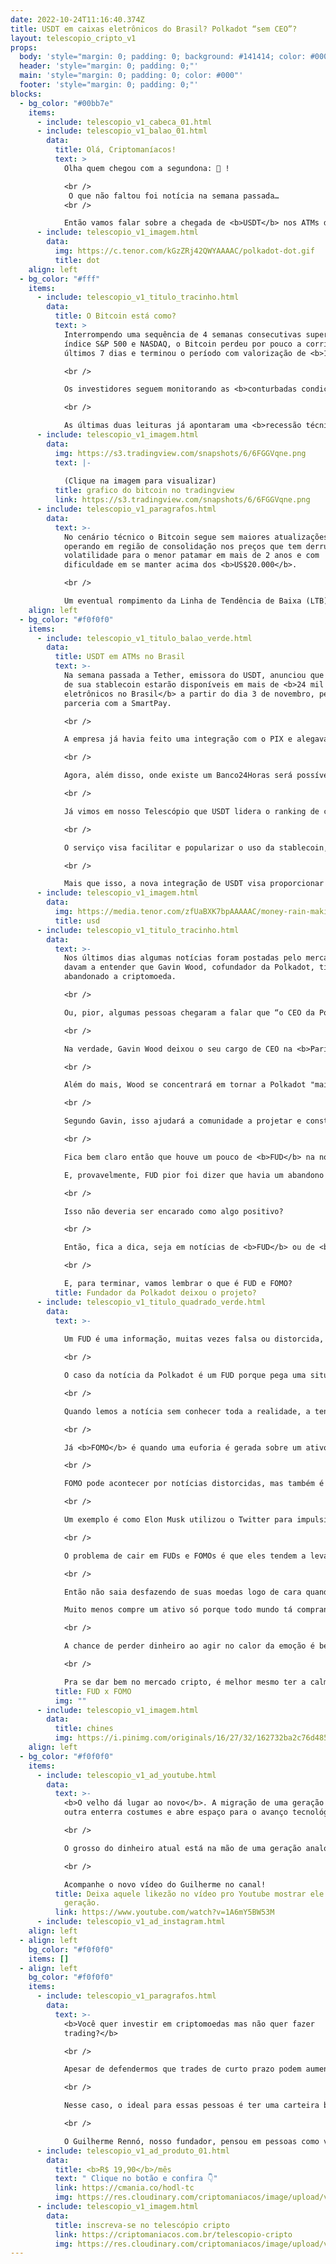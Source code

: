 ```yaml
---
date: 2022-10-24T11:16:40.374Z
title: USDT em caixas eletrônicos do Brasil? Polkadot “sem CEO”?
layout: telescopio_cripto_v1
props:
  body: 'style="margin: 0; padding: 0; background: #141414; color: #000"'
  header: 'style="margin: 0; padding: 0;"'
  main: 'style="margin: 0; padding: 0; color: #000"'
  footer: 'style="margin: 0; padding: 0;"'
blocks:
  - bg_color: "#00bb7e"
    items:
      - include: telescopio_v1_cabeca_01.html
      - include: telescopio_v1_balao_01.html
        data:
          title: Olá, Criptomaníacos!
          text: >
            Olha quem chegou com a segundona: 🔭 !

            <br />
             O que não faltou foi notícia na semana passada…
            <br />

            Então vamos falar sobre a chegada de <b>USDT</b> nos ATMs do Banco24Horas e dos rumores da saída do cofundador Gavin Wood da <b>Polkadot</b>.
      - include: telescopio_v1_imagem.html
        data:
          img: https://c.tenor.com/kGzZRj42QWYAAAAC/polkadot-dot.gif
          title: dot
    align: left
  - bg_color: "#fff"
    items:
      - include: telescopio_v1_titulo_tracinho.html
        data:
          title: O Bitcoin está como?
          text: >
            Interrompendo uma sequência de 4 semanas consecutivas superando o
            índice S&P 500 e NASDAQ, o Bitcoin perdeu por pouco a corrida nos
            últimos 7 dias e terminou o período com valorização de <b>1,60%</b>.

            <br />

            Os investidores seguem monitorando as <b>conturbadas condições macroeconômicas</b>, especialmente os dados que serão divulgados a partir de quinta-feira, quando o Banco Central Europeu decidirá sobre suas <b>taxas de juros</b> e será conhecido o <b>PIB americano</b> no terceiro trimestre do ano.

            <br />

            As últimas duas leituras já apontaram uma <b>recessão técnica</b> na maior economia do mundo, podendo "cair a ficha" dos investidores e autoridades monetárias para outro desafio além da inflação. 
      - include: telescopio_v1_imagem.html
        data:
          img: https://s3.tradingview.com/snapshots/6/6FGGVqne.png
          text: |-
            
            (Clique na imagem para visualizar)
          title: grafico do bitcoin no tradingview
          link: https://s3.tradingview.com/snapshots/6/6FGGVqne.png
      - include: telescopio_v1_paragrafos.html
        data:
          text: >-
            No cenário técnico o Bitcoin segue sem maiores atualizações, ainda
            operando em região de consolidação nos preços que tem derrubado sua
            volatilidade para o menor patamar em mais de 2 anos e com
            dificuldade em se manter acima dos <b>US$20.000</b>.

            <br />

            Um eventual rompimento da Linha de Tendência de Baixa (LTB) amarela, ou do suporte marcado pelo retângulo em nosso gráfico, deve levar a um novo e intenso movimento nos preços, mas que ainda depende de maiores confirmações.
    align: left
  - bg_color: "#f0f0f0"
    items:
      - include: telescopio_v1_titulo_balao_verde.html
        data:
          title: USDT em ATMs no Brasil
          text: >-
            Na semana passada a Tether, emissora do USDT, anunciou que os tokens
            de sua stablecoin estarão disponíveis em mais de <b>24 mil caixas
            eletrônicos no Brasil</b> a partir do dia 3 de novembro, pela
            parceria com a SmartPay.  

            <br />

            A empresa já havia feito uma integração com o PIX e alegava que era possível pagar com tokens de Tether em qualquer lugar que você pudesse pagar pelo PIX. 

            <br />

            Agora, além disso, onde existe um Banco24Horas será possível converter tokens USDT em reais.

            <br />

            Já vimos em nosso Telescópio que USDT lidera o ranking de criptomoedas com mais volume transacionado no Brasil. Segundo a Tether, mais de <b>US$ 1,4 bilhão</b> foi movimentado usando USDT em <b>79.836</b> operações em agosto, com um valor médio de quase <b>US$ 18.000</b> por transação.

            <br />

            O serviço visa facilitar e popularizar o uso da stablecoin, já que será possível mandar Tether da exchange diretamente para o caixa eletrônico.

            <br />

            Mais que isso, a nova integração de USDT visa proporcionar aos 34 milhões de adultos desbancarizados no Brasil uma oportunidade de acesso ao ecossistema de moeda digital e à nova revolução financeira.
      - include: telescopio_v1_imagem.html
        data:
          img: https://media.tenor.com/zfUaBXK7bpAAAAAC/money-rain-making-it-rain.gif
          title: usd
      - include: telescopio_v1_titulo_tracinho.html
        data:
          text: >-
            Nos últimos dias algumas notícias foram postadas pelo mercado e
            davam a entender que Gavin Wood, cofundador da Polkadot, tinha
            abandonado a criptomoeda. 

            <br />

            Ou, pior, algumas pessoas chegaram a falar que “o CEO da Polkadot” largou o cargo. Vamos entender com calma o que tá acontecendo, já que rolou essa confusão(e desinformação) por aí.

            <br />

            Na verdade, Gavin Wood deixou o seu cargo de CEO na <b>Parity Technologies</b>, que é a principal empresa que dá suporte ao ecossistema Polkadot. Ele ainda permanecerá como <b>acionista majoritário</b> da Parity Technologies e Björn Wagner, seu cofundador, se tornará o novo CEO.

            <br />

            Além do mais, Wood se concentrará em tornar a Polkadot "mais relevante para grandes faixas da população", já que vai continuar a trabalhar em prol do projeto, mas agora como <b>arquiteto-chefe</b>. 

            <br />

            Segundo Gavin, isso ajudará a comunidade a projetar e construir várias bases de aplicações integradas em cadeia que são cruciais para a entrega de uma verdadeira plataforma Web3.

            <br />

            Fica bem claro então que houve um pouco de <b>FUD</b> na notícia ao se tratar a Parity Technologies como a própria Polkadot. 

            E, provavelmente, FUD pior foi dizer que havia um abandono de Wood, quando o que ele fez foi <b>trocar seu cargo por uma função ao qual ele aparenta acreditar que será mais útil ao ecossistema</b>. 

            <br />

            Isso não deveria ser encarado como algo positivo? 

            <br />

            Então, fica a dica, seja em notícias de <b>FUD</b> ou de <b>FOMO</b>: relaxa, respira e analisa com calma o que você lê antes de tomar uma decisão. Às vezes algo é escrito com o único intuito de te convencer a tomar uma decisão equivocada no mercado.

            <br />

            E, para terminar, vamos lembrar o que é FUD e FOMO?
          title: Fundador da Polkadot deixou o projeto?
      - include: telescopio_v1_titulo_quadrado_verde.html
        data:
          text: >-
            
            Um FUD é uma informação, muitas vezes falsa ou distorcida, espalhada com o intuito de causar <b>temor</b> no mercado. 

            <br />

            O caso da notícia da Polkadot é um FUD porque pega uma situação normal de troca de função e dá a entender que uma pessoa relevante está largando a criptomoeda e seu ecossistema. 

            <br />

            Quando lemos a notícia sem conhecer toda a realidade, a tendência é pensar, erroneamente, que se até o fundador do projeto caiu fora, a gente também deveria pular do barco, né? <b>(FUD gerado com sucesso!)</b>

            <br />

            Já <b>FOMO</b> é quando uma euforia é gerada sobre um ativo, e você começa a sentir <b>medo de perder uma oportunidade</b> de ouro passando em sua frente.

            <br />

            FOMO pode acontecer por notícias distorcidas, mas também é comum ser um movimento de efeito de manada entre as comunidades de criptomoedas. 

            <br />

            Um exemplo é como Elon Musk utilizou o Twitter para impulsionar o preço da Dogecoin no ano passado. <b>Não existiam fundamentos</b> para a subida de preço. Os aumentos eram causados pelo apoio do fundador da Tesla e a ação coordenada dos investidores.

            <br />

            O problema de cair em FUDs e FOMOs é que eles tendem a levar o preço para picos de baixa ou alta que são <b>temporários</b>. Afinal, uma hora a mentira é descoberta ou a confusão é desfeita. 

            <br />

            Então não saia desfazendo de suas moedas logo de cara quando todo mundo está vendendo por uma notícia ruim que você nem verificou.

            Muito menos compre um ativo só porque todo mundo tá comprando ou porque já valorizou muitas vezes. 

            <br />

            A chance de perder dinheiro ao agir no calor da emoção é bem maior do que você ficar rico, viu?

            <br />

            Pra se dar bem no mercado cripto, é melhor mesmo ter a calma e sabedoria de um sábio chinês…
          title: FUD x FOMO
          img: ""
      - include: telescopio_v1_imagem.html
        data:
          title: chines
          img: https://i.pinimg.com/originals/16/27/32/162732ba2c76d485d6418dd14ac4483b.gif
    align: left
  - bg_color: "#f0f0f0"
    items:
      - include: telescopio_v1_ad_youtube.html
        data:
          text: >-
            <b>O velho dá lugar ao novo</b>. A migração de uma geração para a
            outra enterra costumes e abre espaço para o avanço tecnológico. 

            <br />

            O grosso do dinheiro atual está na mão de uma geração analógica, mas que possui herdeiros digitais. O impacto disso será monumental.

            <br />

            Acompanhe o novo vídeo do Guilherme no canal!
          title: Deixa aquele likezão no vídeo pro Youtube mostrar ele até nossa próxima
            geração.
          link: https://www.youtube.com/watch?v=1A6mY5BW53M
      - include: telescopio_v1_ad_instagram.html
    align: left
  - align: left
    bg_color: "#f0f0f0"
    items: []
  - align: left
    bg_color: "#f0f0f0"
    items:
      - include: telescopio_v1_paragrafos.html
        data:
          text: >-
            <b>Você quer investir em criptomoedas mas não quer fazer
            trading?</b>

            <br />

            Apesar de defendermos que trades de curto prazo podem aumentar sua rentabilidade, entendemos que nem todo mundo tem o tempo disponível pra operar.

            <br />

            Nesse caso, o ideal para essas pessoas é ter uma carteira bem fundamentada para o longo prazo, cujo objetivo seja acumular Bitcoins.

            <br />

            O Guilherme Rennó, nosso fundador, pensou em pessoas como você e decidiu criar a Carteira HODL, voltada para quem quer dar o primeiro passo no mercado cripto sem se preocupar em operar todo dia.
      - include: telescopio_v1_ad_produto_01.html
        data:
          title: <b>R$ 19,90</b>/mês
          text: " Clique no botão e confira 👇"
          link: https://cmania.co/hodl-tc
          img: https://res.cloudinary.com/criptomaniacos/image/upload/v1661372975/telescopio/produtos/logo_carteira_hodl_mhzjq6.png
      - include: telescopio_v1_imagem.html
        data:
          title: inscreva-se no telescópio cripto
          link: https://criptomaniacos.com.br/telescopio-cripto
          img: https://res.cloudinary.com/criptomaniacos/image/upload/v1662133224/telescopio/inscreva-se-telescopio.png
---
```

